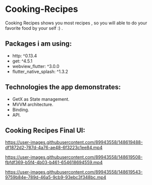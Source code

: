 # Cooking-Recipes
Cooking Recipes shows you most recipes ,
so you will able to do your favorite food by your self :) .

## Packages i am using:
- http: ^0.13.4
- get: ^4.5.1
- webview_flutter: ^3.0.0
- flutter_native_splash: ^1.3.2

## Technologies the app demonstrates:
- GetX as State management.
- MVVM architecture.
- Binding.
- API.

## Cooking Recipes Final UI:



https://user-images.githubusercontent.com/89943558/148619488-df1872d2-787d-4a76-ae48-6f3223c1ee84.mp4



https://user-images.githubusercontent.com/89943558/148619508-fbfdf369-b5f4-4b03-b461-654618694559.mp4



https://user-images.githubusercontent.com/89943558/148619543-9759b84e-789d-46a5-9cb9-93ebc3f348bc.mp4

